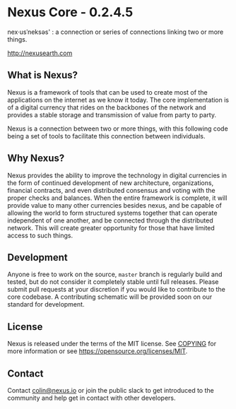 Nexus Core - 0.2.4.5
=====================================

nex·usˈneksəs' : a connection or series of connections linking two or more things.

http://nexusearth.com 


What is Nexus?
--------------

Nexus is a framework of tools that can be used to create most of the applications on
the internet as we know it today. The core implementation is of a digital currency
that rides on the backbones of the network and provides a stable storage and transmission
of value from party to party. 

Nexus is a connection between two or more things, with this following code being a set of
tools to facilitate this connection between individuals. 

Why Nexus?
----------

Nexus provides the ability to improve the technology in digital currencies in the form of
continued development of new architecture, organizations, financial contracts, and even 
distributed consensus and voting with the proper checks and balances. When the entire
framework is complete, it will provide value to many other currencies besides nexus, and
be capable of allowing the world to form structured systems together that can operate 
independent of one another, and be connected through the distributed network. This will 
create greater opportunity for those that have limited access to such things.

Development
-----------

Anyone is free to work on the source, `master` branch is regularly build and tested, but do
not consider it completely stable until full releases. Please submit pull requests at your
discretion if you would like to contribute to the core codebase. A contributing schematic
will be provided soon on our standard for development.


License
-------

Nexus is released under the terms of the MIT license. See [COPYING](COPYING.MD) for more
information or see https://opensource.org/licenses/MIT.


Contact
-------

Contact colin@nexus.io or join the public slack to get introduced to the community and help get in contact with 
other developers.
